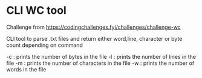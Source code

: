 # CLI WC tool

Challenge from https://codingchallenges.fyi/challenges/challenge-wc

CLI tool to parse .txt files and return either word,line, character or byte count depending on command

-c : prints the number of bytes in the file
-l : prints the number of lines in the file
-m : prints the number of characters in the file
-w : prints the number of words in the file
